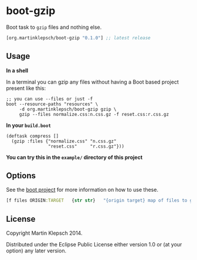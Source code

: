 # boot-gzip

Boot task to `gzip` files and nothing else.

[](dependency)
```clojure
[org.martinklepsch/boot-gzip "0.1.0"] ;; latest release
```
[](/dependency)

## Usage

**In a shell**

In a terminal you can gzip any files without having a Boot based project present like this:

```
;; you can use --files or just -f
boot --resource-paths "resources" \
     -d org.martinklepsch/boot-gzip gzip \
     gzip --files normalize.css:n.css.gz -f reset.css:r.css.gz
```

**In your `build.boot`**

```
(deftask compress []
  (gzip :files {"normalize.css" "n.css.gz"
                "reset.css"     "r.css.gz"}))
```

**You can try this in the `example/` directory of this project**

## Options

See the [boot project](https://github.com/boot-clj/boot) for more information
on how to use these.

```clojure
[f files ORIGIN:TARGET   {str str}   "{origin target} map of files to gzip"]
```

## License

Copyright Martin Klepsch 2014.

Distributed under the Eclipse Public License either version 1.0 or (at your option) any later version.
